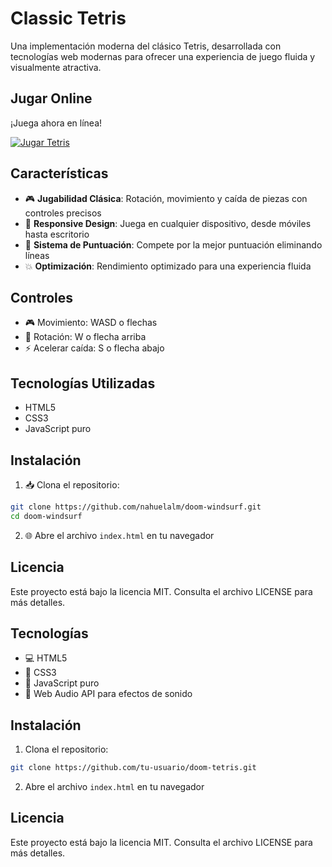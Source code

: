 # Classic Tetris

Una implementación moderna del clásico Tetris, desarrollada con tecnologías web modernas para ofrecer una experiencia de juego fluida y visualmente atractiva.

## Jugar Online

¡Juega ahora en línea!

[![Jugar Tetris](https://img.shields.io/badge/Jugar%20ahora-%E2%9E%96-blue)](https://nahuelalm.github.io/tetris-windsurf/)

## Características

- 🎮 **Jugabilidad Clásica**: Rotación, movimiento y caída de piezas con controles precisos
- 📱 **Responsive Design**: Juega en cualquier dispositivo, desde móviles hasta escritorio
- 🎯 **Sistema de Puntuación**: Compete por la mejor puntuación eliminando líneas
- 💥 **Optimización**: Rendimiento optimizado para una experiencia fluida

## Controles

- 🎮 Movimiento: WASD o flechas
- 🔄 Rotación: W o flecha arriba
- ⚡ Acelerar caída: S o flecha abajo

## Tecnologías Utilizadas

- HTML5
- CSS3
- JavaScript puro

## Instalación

1. 📥 Clona el repositorio:
```bash
git clone https://github.com/nahuelalm/doom-windsurf.git
cd doom-windsurf
```

2. 🌐 Abre el archivo `index.html` en tu navegador

## Licencia

Este proyecto está bajo la licencia MIT. Consulta el archivo LICENSE para más detalles.

## Tecnologías

- 💻 HTML5
- 🎨 CSS3
- 🔄 JavaScript puro
- 🎵 Web Audio API para efectos de sonido

## Instalación

1. Clona el repositorio:
```bash
git clone https://github.com/tu-usuario/doom-tetris.git
```

2. Abre el archivo `index.html` en tu navegador

## Licencia

Este proyecto está bajo la licencia MIT. Consulta el archivo LICENSE para más detalles.
